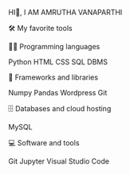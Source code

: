 HI👋, I AM AMRUTHA VANAPARTHI 


🛠️ My favorite tools

👨‍💻 Programming languages

Python HTML CSS SQL DBMS 

🧰 Frameworks and libraries

Numpy Pandas Wordpress Git 

🗄️ Databases and cloud hosting

MySQL

💻 Software and tools

 Git  Jupyter  Visual Studio Code
